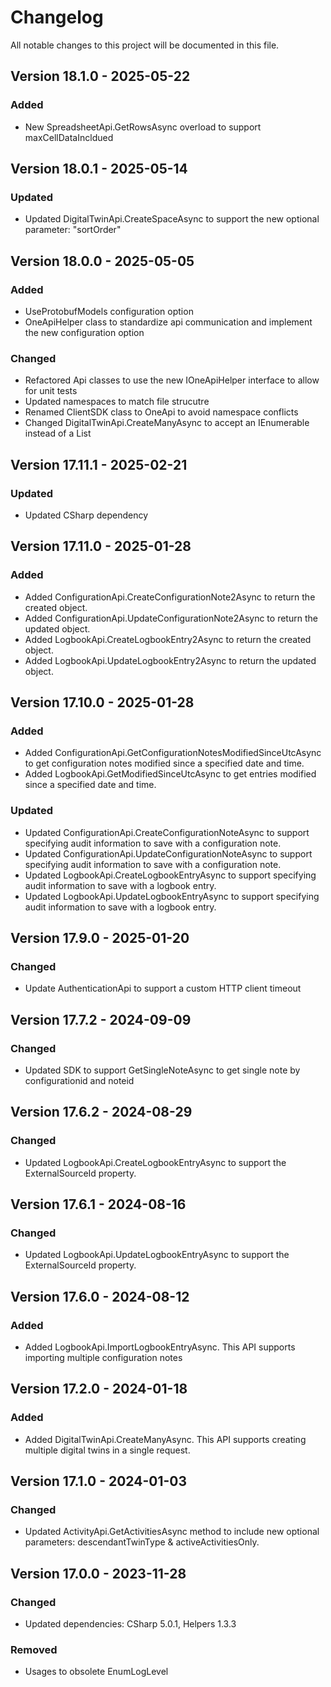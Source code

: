 # Changelog
All notable changes to this project will be documented in this file.

## Version 18.1.0 - 2025-05-22
### Added
- New SpreadsheetApi.GetRowsAsync overload to support maxCellDataIncldued

## Version 18.0.1 - 2025-05-14
### Updated
- Updated DigitalTwinApi.CreateSpaceAsync to support the new optional parameter: "sortOrder"

## Version 18.0.0 - 2025-05-05
### Added
- UseProtobufModels configuration option
- OneApiHelper class to standardize api communication and implement the new configuration option

### Changed
- Refactored Api classes to use the new IOneApiHelper interface to allow for unit tests
- Updated namespaces to match file strucutre
- Renamed ClientSDK class to OneApi to avoid namespace conflicts
- Changed DigitalTwinApi.CreateManyAsync to accept an IEnumerable<DigitalTwin> instead of a List

## Version 17.11.1 - 2025-02-21
### Updated
- Updated CSharp dependency

## Version 17.11.0 - 2025-01-28
### Added
- Added ConfigurationApi.CreateConfigurationNote2Async to return the created object.
- Added ConfigurationApi.UpdateConfigurationNote2Async to return the updated object.
- Added LogbookApi.CreateLogbookEntry2Async to return the created object.
- Added LogbookApi.UpdateLogbookEntry2Async to return the updated object.

## Version 17.10.0 - 2025-01-28
### Added
- Added ConfigurationApi.GetConfigurationNotesModifiedSinceUtcAsync to get configuration notes modified since a specified date and time.
- Added LogbookApi.GetModifiedSinceUtcAsync to get entries modified since a specified date and time.

### Updated
- Updated ConfigurationApi.CreateConfigurationNoteAsync to support specifying audit information to save with a configuration note.
- Updated ConfigurationApi.UpdateConfigurationNoteAsync to support specifying audit information to save with a configuration note.
- Updated LogbookApi.CreateLogbookEntryAsync to support specifying audit information to save with a logbook entry.
- Updated LogbookApi.UpdateLogbookEntryAsync to support specifying audit information to save with a logbook entry.

## Version 17.9.0 - 2025-01-20
### Changed
- Update AuthenticationApi to support a custom HTTP client timeout

## Version 17.7.2 - 2024-09-09
### Changed
- Updated SDK to support GetSingleNoteAsync to get single note by configurationid and noteid

## Version 17.6.2 - 2024-08-29
### Changed
- Updated LogbookApi.CreateLogbookEntryAsync to support the ExternalSourceId property.

## Version 17.6.1 - 2024-08-16
### Changed
- Updated LogbookApi.UpdateLogbookEntryAsync to support the ExternalSourceId property.

## Version 17.6.0 - 2024-08-12
### Added
- Added LogbookApi.ImportLogbookEntryAsync. This API supports importing multiple configuration notes

## Version 17.2.0 - 2024-01-18
### Added
- Added DigitalTwinApi.CreateManyAsync. This API supports creating multiple digital twins in a single request.

## Version 17.1.0 - 2024-01-03
### Changed
- Updated ActivityApi.GetActivitiesAsync method to include new optional parameters: descendantTwinType & activeActivitiesOnly.

## Version 17.0.0 - 2023-11-28
### Changed
- Updated dependencies: CSharp 5.0.1, Helpers 1.3.3
### Removed
- Usages to obsolete EnumLogLevel
